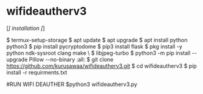 # wifideautherv3


[*] installation [*]


$ termux-setup-storage 
$ apt update 
$ apt upgrade 
$ apt install python python3 
$ pip install pycryptodome 
$ pip3 install flask 
$ pkg install -y python ndk-sysroot clang make \ 
$ libjpeg-turbo 
$ python3 -m pip install --upgrade Pillow --no-binary :all: 
$ git clone https://github.com/kurusawaa/wifideautherv3.git 
$ cd wifideautherv3
$ pip install -r requirments.txt 

#RUN WIFI DEAUTHER
$python3 wifideautherv3.py

